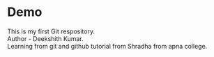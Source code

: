 # Demo
This is my first Git respository.<br>
Author - Deekshith Kumar.<br>
Learning from git and github tutorial from Shradha from apna college.
